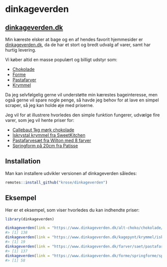 
<!-- README.md is generated from README.Rmd. Please edit that file -->

# dinkageverden

<!-- badges: start -->
<!-- badges: end -->

## [dinkageverden.dk](https://www.dinkageverden.dk)

Min kæreste elsker at bage og en af hendes favorit hjemmesider er
[dinkageverden.dk](https://www.dinkageverden.dk), da de har et stort og
bredt udvalg af varer, samt har hurtig levering.

Vi køber altid en masse populært og billigt udstyr som:

-   [Chokolade](https://www.dinkageverden.dk/alt-choko)
-   [Forme](https://www.dinkageverden.dk/forme)
-   [Pastafarver](https://www.dinkageverden.dk/farver/pastafarver)
-   [Krymmel](https://www.dinkageverden.dk/kagepynt/krymmel)

Da jeg selvfølgelig gerne vil understøtte min kærestes bageinteresse,
men også gerne vil spare nogle penge, så havde jeg behov for at lave en
simpel scraper, så jeg kan holde øje med priserne.

Jeg vil for at illustrere hvorledes den simple funktion fungerer,
udvælge fire varer, som jeg vil hente priser for:

-   [Callebaut 1kg mørk
    chokolade](https://www.dinkageverden.dk/alt-choko/chokolade/callebaut-chokolade-811-mork-1kg)
-   [Iskrystal krymmel fra
    SweetKitchen](https://www.dinkageverden.dk/kagepynt/krymmel/iskrystal-krymmel-mix-mperlemor-40g)
-   [Pastafarvesæt fra Wilton med 8
    farver](https://www.dinkageverden.dk/farver/saet/pastafarve-saet-8-farver-wilton)
-   [Springform på 20cm fra
    Patisse](https://www.dinkageverden.dk/forme/springforme/springform-o20cm)

## Installation

Man kan installere udvikler versionen af dinkageverden således:

``` r
remotes::install_github("krose/dinkageverden")
```

## Eksempel

Her er et eksempel, som viser hvorledes du kan indhendte priser:

``` r
library(dinkageverden)

dinkageverden(link = "https://www.dinkageverden.dk/alt-choko/chokolade/callebaut-chokolade-811-mork-1kg")
#> [1] 138
dinkageverden(link = "https://www.dinkageverden.dk/kagepynt/krymmel/iskrystal-krymmel-mix-mperlemor-40g")
#> [1] 19
dinkageverden(link = "https://www.dinkageverden.dk/farver/saet/pastafarve-saet-8-farver-wilton")
#> [1] 137
dinkageverden(link = "https://www.dinkageverden.dk/forme/springforme/springform-o20cm")
#> [1] 58
```
